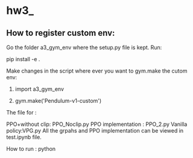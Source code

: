 # hw3_

## How to register custom env:

Go the folder a3_gym_env where the setup.py file is kept.
Run:

pip install -e .


Make changes in the script where ever you want to gym.make the cutom env:

1. import a3_gym_env

2. gym.make('Pendulum-v1-custom')


The file for :

PPO+without clip: PPO_Noclip.py 
PPO implementation : PPO_2.py
Vanilla policy:VPG.py 
All the grpahs and PPO implementation can be viewed in test.ipynb file.

How to run :
python <file name>

  

